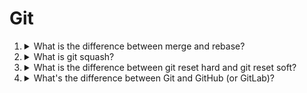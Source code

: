 # Git

1. <details>
   <summary>What is the difference between merge and rebase?</summary>

   TBA
   </details>

2. <details>
   <summary>What is git squash?</summary>

   TBA
   </details>

3. <details>
   <summary>What is the difference between git reset hard and git reset soft?</summary>

   TBA
   </details>

4. <details>
   <summary>What's the difference between Git and GitHub (or GitLab)?</summary>

   TBA
   </details>